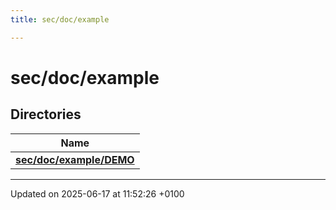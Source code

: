 ```yaml
---
title: sec/doc/example

---
```


# sec/doc/example



## Directories

| Name           |
| -------------- |
| **[sec/doc/example/DEMO](dir_60e25c46934361ce83ab9c92766077ab.md#dir-sec/doc/example/demo)**  |






-------------------------------

Updated on 2025-06-17 at 11:52:26 +0100
